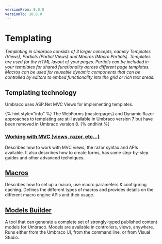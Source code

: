 ```yaml
---
versionFrom: 8.0.0
versionTo: 10.0.0
---
```


# Templating

_Templating in Umbraco consists of 3 larger concepts, namely Templates (Views), Partials (Partial Views) and Macros (Macro Partials). Templates are used for the HTML layout of your pages. Partials can be included in your templates for shared functionality across different page templates. Macros can be used for reusable dynamic components that can be controlled by editors to embed functionality into the grid or rich text areas._

## Templating technology

Umbraco uses ASP.Net MVC Views for implementing templates.

{% hint style="info" %}
The WebForms (masterpages) and Dynamic Razor approaches to templating are still available in Umbraco version 7 but have been removed in Umbraco version 8.
{% endhint %}

### [Working with MVC (views, razor, etc...)](mvc/)

Describes how to work with MVC views, the razor syntax and APIs available. It also describes how to create forms, has some step-by-step guides and other advanced techniques.

## [Macros](macros/)

Describes how to set up a macro, use macro parameters & configuring caching. Defines the different types of macros and provides details on the different macro engine APIs and their usage.

## [Models Builder](modelsbuilder/)

A tool that can generate a complete set of strongly-typed published content models for Umbraco. Models are available in controllers, views, anywhere. Runs either from the Umbraco UI, from the command line, or from Visual Studio.
